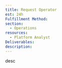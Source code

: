 ```yaml
---
title: Request Operator
est: 24h
Fulfillment Method: 
section:
  - Operations
resources:
  - Platform Analyst
Deliverables:  
description: 
---
```


desc